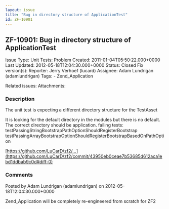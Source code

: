 ```yaml
---
layout: issue
title: "Bug in directory structure of ApplicationTest"
id: ZF-10901
---
```


ZF-10901: Bug in directory structure of ApplicationTest
-------------------------------------------------------

 Issue Type: Unit Tests: Problem Created: 2011-01-04T05:50:22.000+0000 Last Updated: 2012-05-18T12:04:30.000+0000 Status: Closed Fix version(s): 
 Reporter:  Jerry Verhoef (lucard)  Assignee:  Adam Lundrigan (adamlundrigan)  Tags: - Zend\_Application
 
 Related issues: 
 Attachments: 
### Description

The unit test is expecting a different directory structure for the TestAsset

It is looking for the default directory in the modules but there is no default. The correct directory should be application. failing tests: testPassingStringBootstrapPathOptionShouldRegisterBootstrap testPassingArrayBootstrapOptionShouldRegisterBootstrapBasedOnPathOption

[https://github.com/LuCarD/zf2/…](https://github.com/LuCarD/zf2/commit/43950eb0ceae7b53685d612aca1ebd1ddbab9c0d#diff-0)

 

 

### Comments

Posted by Adam Lundrigan (adamlundrigan) on 2012-05-18T12:04:30.000+0000

Zend\_Application will be completely re-engineered from scratch for ZF2

 

 